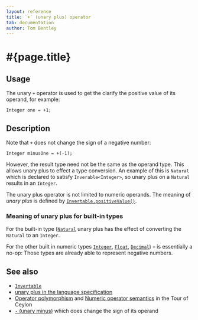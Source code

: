 ```yaml
---
layout: reference
title: `+` (unary plus) operator
tab: documentation
author: Tom Bentley
---
```


# #{page.title}

## Usage 

The unary `+` operator is used to get the clarify the positive value of 
its operand, for example:

<!-- lang: ceylon -->

    Integer one = +1;

## Description

Note that `+` does not change the sign of a negative number:

<!-- lang: ceylon -->

    Integer minusOne = +(-1);

However, the result type need not be the same as the operand type. This 
allows unary plus to effect a type conversion. 
An example of this is `Natural` which is declared to satisfy 
`Inverable<Integer>`, so unary plus on a `Natural` results in an `Integer`.

The unary plus operator is not limited to numeric 
operands. The meaning of *unary plus* is defined by 
[`Invertable.positiveValue()`](../../ceylon.language/Invertable). 

### Meaning of unary plus for built-in types

For the built-in type ([`Natural`](../../ceylon.language/Natural) unary plus
has the effect of converting the `Natural` to an `Integer`.

For the other built in numeric types
[`Integer`](../../ceylon.language/Integer),
[`Float`](../../ceylon.language/Float),
[`Decimal`](../../ceylon.language/Decimal)) `+` 
is essentially a no-op: Those types are already able to represent negative 
numbers.

## See also

* [`Invertable`](../../ceylon.language/Invertable)
* [unary plus in the language specification](#{site.urls.spec}#arithmetic)
* [Operator polymorphism](/documentation/tour/language-module/#operator_polymorphism) 
  and 
  [Numeric operator semantics](/documentation/tour/language-module/#numeric_operator_semantics) 
  in the Tour of Ceylon
* [`-` (unary minus)](../unary_minus) which does change the sign of its operand
